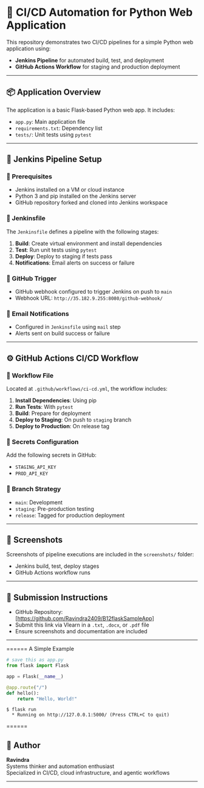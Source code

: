 # 🚀 CI/CD Automation for Python Web Application

This repository demonstrates two CI/CD pipelines for a simple Python web application using:

- **Jenkins Pipeline** for automated build, test, and deployment
- **GitHub Actions Workflow** for staging and production deployment

---

## 📦 Application Overview

The application is a basic Flask-based Python web app. It includes:

- `app.py`: Main application file
- `requirements.txt`: Dependency list
- `tests/`: Unit tests using `pytest`

---

## 🧪 Jenkins Pipeline Setup

### 🔧 Prerequisites

- Jenkins installed on a VM or cloud instance
- Python 3 and pip installed on the Jenkins server
- GitHub repository forked and cloned into Jenkins workspace

### 📁 Jenkinsfile

The `Jenkinsfile` defines a pipeline with the following stages:

1. **Build**: Create virtual environment and install dependencies
2. **Test**: Run unit tests using `pytest`
3. **Deploy**: Deploy to staging if tests pass
4. **Notifications**: Email alerts on success or failure

### 🔁 GitHub Trigger

- GitHub webhook configured to trigger Jenkins on push to `main`
- Webhook URL: `http://35.182.9.255:8080/github-webhook/`

### 📧 Email Notifications

- Configured in `Jenkinsfile` using `mail` step
- Alerts sent on build success or failure

---

## ⚙️ GitHub Actions CI/CD Workflow

### 📁 Workflow File

Located at `.github/workflows/ci-cd.yml`, the workflow includes:

1. **Install Dependencies**: Using pip
2. **Run Tests**: With `pytest`
3. **Build**: Prepare for deployment
4. **Deploy to Staging**: On push to `staging` branch
5. **Deploy to Production**: On release tag

### 🔐 Secrets Configuration

Add the following secrets in GitHub:
- `STAGING_API_KEY`
- `PROD_API_KEY`

### 🧪 Branch Strategy

- `main`: Development
- `staging`: Pre-production testing
- `release`: Tagged for production deployment

---

## 📸 Screenshots

Screenshots of pipeline executions are included in the `screenshots/` folder:
- Jenkins build, test, deploy stages
- GitHub Actions workflow runs

---

## 📄 Submission Instructions

- GitHub Repository: [https://github.com/Ravindra2409/B12flaskSampleApp]
- Submit this link via Vlearn in a `.txt`, `.docx`, or `.pdf` file
- Ensure screenshots and documentation are included

---
======
A Simple Example

```python
# save this as app.py
from flask import Flask

app = Flask(__name__)

@app.route("/")
def hello():
    return "Hello, World!"
```

```
$ flask run
  * Running on http://127.0.0.1:5000/ (Press CTRL+C to quit)
```

======

## 🧠 Author

**Ravindra**  
Systems thinker and automation enthusiast  
Specialized in CI/CD, cloud infrastructure, and agentic workflows

---







[contrib]: https://palletsprojects.com/contributing/
